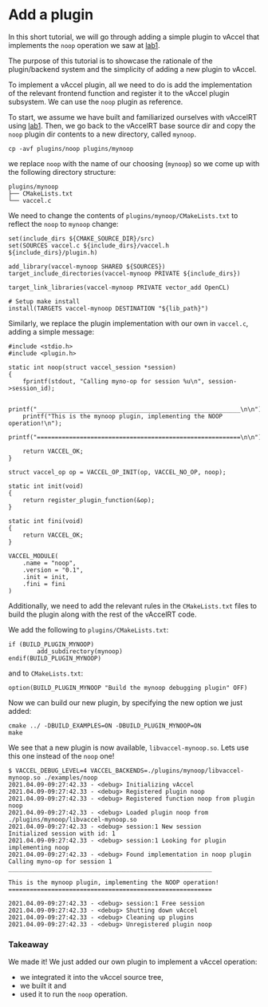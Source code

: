 # Add a plugin

In this short tutorial, we will go through adding a simple plugin to vAccel
that implements the `noop` operation we saw at
[lab1](https://github.com/nubificus/vaccel-tutorials/blob/main/lab1/README.md).

The purpose of this tutorial is to showcase the rationale of the plugin/backend
system and the simplicity of adding a new plugin to vAccel.

To implement a vAccel plugin, all we need to do is add the implementation of
the relevant frontend function and register it to the vAccel plugin subsystem.
We can use the `noop` plugin as reference.

To start, we assume we have built and familiarized ourselves with vAccelRT
using
[lab1](https://github.com/nubificus/vaccel-tutorials/blob/main/lab1/README.md).
Then, we go back to the vAccelRT base source dir and copy the `noop` plugin dir
contents to a new directory, called `mynoop`.

```
cp -avf plugins/noop plugins/mynoop
```

we replace `noop` with the name of our choosing (`mynoop`) so we come up with
the following directory structure:

```
plugins/mynoop
├── CMakeLists.txt
└── vaccel.c
```

We need to change the contents of `plugins/mynoop/CMakeLists.txt` to reflect
the `noop` to `mynoop` change:

```
set(include_dirs ${CMAKE_SOURCE_DIR}/src)
set(SOURCES vaccel.c ${include_dirs}/vaccel.h ${include_dirs}/plugin.h)

add_library(vaccel-mynoop SHARED ${SOURCES})
target_include_directories(vaccel-mynoop PRIVATE ${include_dirs})

target_link_libraries(vaccel-mynoop PRIVATE vector_add OpenCL)

# Setup make install
install(TARGETS vaccel-mynoop DESTINATION "${lib_path}")
```

Similarly, we replace the plugin implementation with our own in `vaccel.c`,
adding a simple message:

```
#include <stdio.h>
#include <plugin.h>

static int noop(struct vaccel_session *session)
{
	fprintf(stdout, "Calling myno-op for session %u\n", session->session_id);

	printf("_________________________________________________________\n\n");
	printf("This is the mynoop plugin, implementing the NOOP operation!\n");
	printf("=========================================================\n\n");

	return VACCEL_OK;
}

struct vaccel_op op = VACCEL_OP_INIT(op, VACCEL_NO_OP, noop);

static int init(void)
{
	return register_plugin_function(&op);
}

static int fini(void)
{
	return VACCEL_OK;
}

VACCEL_MODULE(
	.name = "noop",
	.version = "0.1",
	.init = init,
	.fini = fini
)
```

Additionally, we need to add the relevant rules in the `CMakeLists.txt` files
to build the plugin along with the rest of the vAccelRT code.

We add the following to `plugins/CMakeLists.txt`:

```
if (BUILD_PLUGIN_MYNOOP)
        add_subdirectory(mynoop)
endif(BUILD_PLUGIN_MYNOOP)
```

and to `CMakeLists.txt`:

```
option(BUILD_PLUGIN_MYNOOP "Build the mynoop debugging plugin" OFF)
```

Now we can build our new plugin, by specifying the new option we just added:

```
cmake ../ -DBUILD_EXAMPLES=ON -DBUILD_PLUGIN_MYNOOP=ON
make
```

We see that a new plugin is now available, `libvaccel-mynoop.so`. Lets use this
one instead of the `noop` one!

```
$ VACCEL_DEBUG_LEVEL=4 VACCEL_BACKENDS=./plugins/mynoop/libvaccel-mynoop.so ./examples/noop
2021.04.09-09:27:42.33 - <debug> Initializing vAccel
2021.04.09-09:27:42.33 - <debug> Registered plugin noop
2021.04.09-09:27:42.33 - <debug> Registered function noop from plugin noop
2021.04.09-09:27:42.33 - <debug> Loaded plugin noop from ./plugins/mynoop/libvaccel-mynoop.so
2021.04.09-09:27:42.33 - <debug> session:1 New session
Initialized session with id: 1
2021.04.09-09:27:42.33 - <debug> session:1 Looking for plugin implementing noop
2021.04.09-09:27:42.33 - <debug> Found implementation in noop plugin
Calling myno-op for session 1
_________________________________________________________

This is the mynoop plugin, implementing the NOOP operation!
=========================================================

2021.04.09-09:27:42.33 - <debug> session:1 Free session
2021.04.09-09:27:42.33 - <debug> Shutting down vAccel
2021.04.09-09:27:42.33 - <debug> Cleaning up plugins
2021.04.09-09:27:42.33 - <debug> Unregistered plugin noop
```

### Takeaway

We made it! We just added our own plugin to implement a vAccel operation: 
- we integrated it into the vAccel source tree, 
- we built it and 
- used it to run the `noop` operation.
